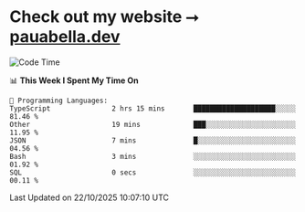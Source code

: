 # Check out my website ⭢ [pauabella.dev](https://pauabella.dev)

<!--START_SECTION:waka-->
![Code Time](http://img.shields.io/badge/Code%20Time-4%2C911%20hrs%2023%20mins-blue)

📊 **This Week I Spent My Time On** 

```text
💬 Programming Languages: 
TypeScript               2 hrs 15 mins       ████████████████████░░░░░   81.46 % 
Other                    19 mins             ███░░░░░░░░░░░░░░░░░░░░░░   11.95 % 
JSON                     7 mins              █░░░░░░░░░░░░░░░░░░░░░░░░   04.56 % 
Bash                     3 mins              ░░░░░░░░░░░░░░░░░░░░░░░░░   01.92 % 
SQL                      0 secs              ░░░░░░░░░░░░░░░░░░░░░░░░░   00.11 % 
```


 Last Updated on 22/10/2025 10:07:10 UTC
<!--END_SECTION:waka-->

